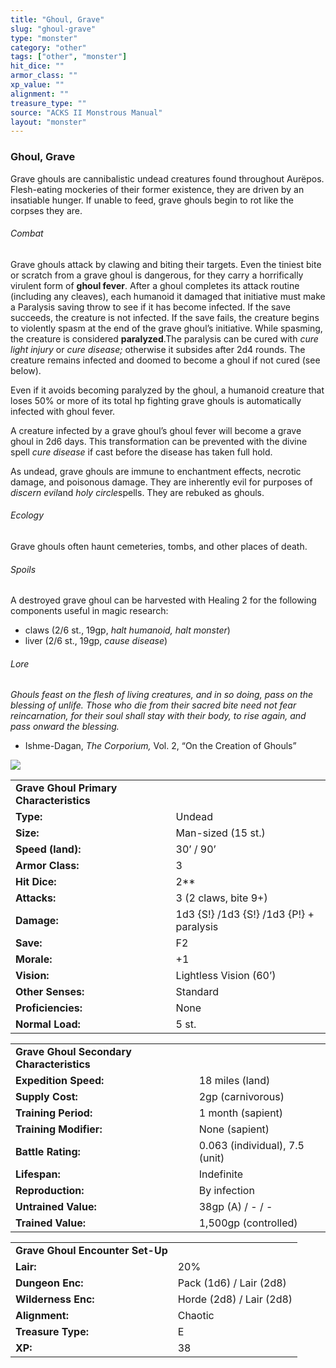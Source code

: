 ```yaml
---
title: "Ghoul, Grave"
slug: "ghoul-grave"
type: "monster"
category: "other"
tags: ["other", "monster"]
hit_dice: ""
armor_class: ""
xp_value: ""
alignment: ""
treasure_type: ""
source: "ACKS II Monstrous Manual"
layout: "monster"
---
```


### Ghoul, Grave

Grave ghouls are cannibalistic undead creatures found throughout Aurëpos. Flesh-eating mockeries of
their former existence, they are driven by an insatiable hunger. If unable to feed, grave ghouls
begin to rot like the corpses they are.

###### Combat

Grave ghouls attack by clawing and biting their targets. Even the tiniest bite or scratch from a
grave ghoul is dangerous, for they carry a horrifically virulent form of **ghoul fever**. After a
ghoul completes its attack routine (including any cleaves), each humanoid it damaged that initiative
must make a Paralysis saving throw to see if it has become infected. If the save succeeds, the
creature is not infected. If the save fails, the creature begins to violently spasm at the end of
the grave ghoul’s initiative. While spasming, the creature is considered **paralyzed**.The paralysis
can be cured with *cure light injury* or *cure disease;* otherwise it subsides after 2d4 rounds. The
creature remains infected and doomed to become a ghoul if not cured (see below).

Even if it avoids becoming paralyzed by the ghoul, a humanoid creature that loses 50% or more of
its total hp fighting grave ghouls is automatically infected with ghoul fever.

A creature infected by a grave ghoul’s ghoul fever will become a grave ghoul in 2d6 days. This
transformation can be prevented with the divine spell *cure disease* if cast before the disease has
taken full hold.

As undead, grave ghouls are immune to enchantment effects, necrotic damage, and poisonous damage.
They are inherently evil for purposes of *discern evil*and *holy circle*spells. They are rebuked as
ghouls.

###### Ecology

Grave ghouls often haunt cemeteries, tombs, and other places of death.

###### Spoils

A destroyed grave ghoul can be harvested with Healing 2 for the following components useful in
magic research:

* claws (2/6 st., 19gp, *halt humanoid, halt monster*)
* liver (2/6 st., 19gp, *cause disease*)

###### Lore

*Ghouls feast on the flesh of living creatures, and in so doing, pass on the blessing of unlife.
Those who die from their sacred bite need not fear reincarnation, for their soul shall stay with
their body, to rise again, and pass onward the blessing.*

* Ishme-Dagan, *The Corporium,* Vol. 2, “On the Creation of Ghouls”

![](data:image/png;base64...)

|  |  |
| --- | --- |
| **Grave Ghoul Primary Characteristics** | |
| **Type:** | Undead |
| **Size:** | Man-sized (15 st.) |
| **Speed (land):** | 30’ / 90’ |
| **Armor Class:** | 3 |
| **Hit Dice:** | 2\*\* |
| **Attacks:** | 3 (2 claws, bite 9+) |
| **Damage:** | 1d3 {S!} /1d3 {S!} /1d3 {P!} + paralysis |
| **Save:** | F2 |
| **Morale:** | +1 |
| **Vision:** | Lightless Vision (60’) |
| **Other Senses:** | Standard |
| **Proficiencies:** | None |
| **Normal Load:** | 5 st. |

|  |  |
| --- | --- |
| **Grave Ghoul Secondary Characteristics** | |
| **Expedition Speed:** | 18 miles (land) |
| **Supply Cost:** | 2gp (carnivorous) |
| **Training Period:** | 1 month (sapient) |
| **Training Modifier:** | None (sapient) |
| **Battle Rating:** | 0.063 (individual), 7.5 (unit) |
| **Lifespan:** | Indefinite |
| **Reproduction:** | By infection |
| **Untrained Value:** | 38gp (A) / - / - |
| **Trained Value:** | 1,500gp (controlled) |

|  |  |
| --- | --- |
| **Grave Ghoul Encounter Set-Up** | |
| **Lair:** | 20% |
| **Dungeon Enc:** | Pack (1d6) / Lair (2d8) |
| **Wilderness Enc:** | Horde (2d8) / Lair (2d8) |
| **Alignment:** | Chaotic |
| **Treasure Type:** | E |
| **XP:** | 38 |
